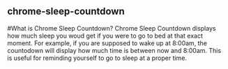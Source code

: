 ## chrome-sleep-countdown

#What is Chrome Sleep Countdown?
Chrome Sleep Countdown displays  how much sleep you woud get if you were to go to bed at that exact moment.
For example, if you are supposed to wake up at 8:00am, the countodown will display how much time is between now and 8:00am.
This is useful for reminding yourself to go to sleep at a proper time.
